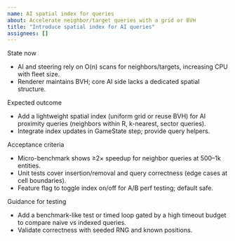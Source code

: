 ```yaml
---
name: AI spatial index for queries
about: Accelerate neighbor/target queries with a grid or BVH
title: "Introduce spatial index for AI queries"
assignees: []
---
```


State now

- AI and steering rely on O(n) scans for neighbors/targets, increasing CPU with fleet size.
- Renderer maintains BVH; core AI side lacks a dedicated spatial structure.

Expected outcome

- Add a lightweight spatial index (uniform grid or reuse BVH) for AI proximity queries (neighbors within R, k-nearest, sector queries).
- Integrate index updates in GameState step; provide query helpers.

Acceptance criteria

- Micro-benchmark shows ≥2× speedup for neighbor queries at 500–1k entities.
- Unit tests cover insertion/removal and query correctness (edge cases at cell boundaries).
- Feature flag to toggle index on/off for A/B perf testing; default safe.

Guidance for testing

- Add a benchmark-like test or timed loop gated by a high timeout budget to compare naive vs indexed queries.
- Validate correctness with seeded RNG and known positions.
